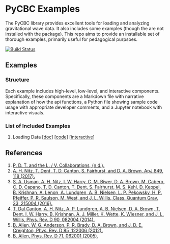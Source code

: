 # PyCBC Examples
The PyCBC library provides excellent tools for loading and analyzing gravitational wave data. It also includes
some examples (though the are not installed with the package). This repo aims to provide an installable
set of thorough examples, primarily useful for pedagogical purpsoes. 

[![Build Status](https://travis-ci.com/JWKennington/pycbc-examples.svg?branch=master)](https://travis-ci.com/JWKennington/pycbc-examples)

## Examples

### Structure
Each example includes high-level, low-level, and interactive components. Specifically, these components are a 
Markdown file with narrative explanation of how the api functions, a Python file showing sample code usage with 
appropriate developer comments, and a Jupyter notebook with interactive visuals.

### List of Included Examples

1. Loading Data [[doc](../blob/fix/readme/docs/LoadingData.md)] [[code](../blob/master/examples/loading_data.py)] [[interactive]()]


## References

1) [P. D. T. and the L. / V. Collaborations, (n.d.).](https://pycbc.org//tutorials/1/1_CatalogData/)
1) [A. H. Nitz, T. Dent, T. D. Canton, S. Fairhurst, and D. A. Brown, ApJ 849, 118 (2017).](https://iopscience.iop.org/article/10.3847/1538-4357/aa8f50)
1) [S. A. Usman, A. H. Nitz, I. W. Harry, C. M. Biwer, D. A. Brown, M. Cabero, C. D. Capano, T. D. Canton, T. Dent, S. Fairhurst, M. S. Kehl, D. Keppel, B. Krishnan, A. Lenon, A. Lundgren, A. B. Nielsen, L. P. Pekowsky, H. P. Pfeiffer, P. R. Saulson, M. West, and J. L. Willis, Class. Quantum Grav. 33, 215004 (2016).](https://doi.org/10.1088%2F0264-9381%2F33%2F21%2F215004)
1) [T. Dal Canton, A. H. Nitz, A. P. Lundgren, A. B. Nielsen, D. A. Brown, T. Dent, I. W. Harry, B. Krishnan, A. J. Miller, K. Wette, K. Wiesner, and J. L. Willis, Phys. Rev. D 90, 082004 (2014).](https://doi.org/10.1103/PhysRevD.90.082004)
1) [B. Allen, W. G. Anderson, P. R. Brady, D. A. Brown, and J. D. E. Creighton, Phys. Rev. D 85, 122006 (2012).](https://journals.aps.org/prd/abstract/10.1103/PhysRevD.85.122006)
1) [B. Allen, Phys. Rev. D 71, 062001 (2005).](https://journals.aps.org/prd/abstract/10.1103/PhysRevD.71.062001)
